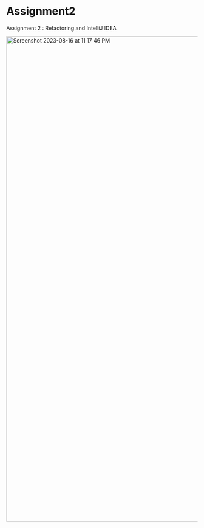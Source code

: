 # Assignment2
Assignment 2 : Refactoring and IntelliJ IDEA

<img width="1278" alt="Screenshot 2023-08-16 at 11 17 46 PM" src="https://github.com/atan11/Assignment2/assets/114946288/52d09c0e-2129-439b-a3fb-79ab45184467">
